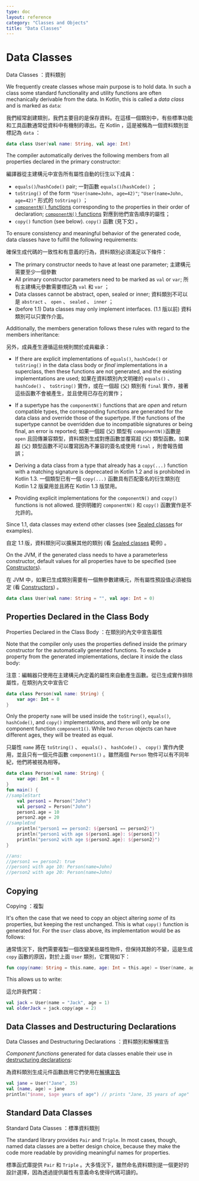 ```yaml
---
type: doc
layout: reference
category: "Classes and Objects"
title: "Data Classes"
---
```


# Data Classes

Data Classes ：資料類別

We frequently create classes whose main purpose is to hold data. In such a class some standard functionality and utility functions are often mechanically derivable from the data. In Kotlin, this is called a _data class_ and is marked as `data`:

我們經常創建類別，我們主要目的是保存資料。在這樣一個類別中，有些標準功能和工具函數通常從資料中有機制的導出。在 Kotlin ，這是被稱為一個資料類別並標記為 `data` ：

``` kotlin
data class User(val name: String, val age: Int)
```

The compiler automatically derives the following members from all properties declared in the primary constructor:

編譯器從主建構元中宣告所有屬性自動的衍生以下成員：

  * `equals()`/`hashCode()` pair;
    一對函數 `equals()`/`hashCode()` ；
  * `toString()` of the form `"User(name=John, age=42)"`;
    `"User(name=John, age=42)"` 形式的 `toString()` ；
  * [`componentN()` functions](multi-declarations.md) corresponding to the properties in their order of declaration;
    [`componentN()` functions](multi-declarations.md) 對應到他們宣告順序的屬性；
  * `copy()` function (see below).
    `copy()` 函數 (見下文) 。

To ensure consistency and meaningful behavior of the generated code, data classes have to fulfill the following requirements:

確保生成代碼的一致性和有意義的行為，資料類別必須滿足以下條件：

  * The primary constructor needs to have at least one parameter;
    主建構元需要至少一個參數
  * All primary constructor parameters need to be marked as `val` or `var`;
    所有主建構元參數需要標記為 `val` 和 `var` ；
  * Data classes cannot be abstract, open, sealed or inner;
    資料類別不可以是 `abstract` 、 `open` 、 `sealed` 、 `inner` ；
  * (before 1.1) Data classes may only implement interfaces.
    (1.1 版以前) 資料類別可以只實作介面。

Additionally, the members generation follows these rules with regard to the members inheritance:

另外，成員產生遵循這些規則關於成員繼承：

* If there are explicit implementations of `equals()`, `hashCode()` or `toString()` in the data class body or  *final*  implementations in a superclass, then these functions are not generated, and the existing implementations are used;
  如果在資料類別內文明確的 `equals()` 、 `hashCode()` 、 `toString()` 實作，或在一個超 (父) 類別有 `final` 實作，接著這些函數不會被產生，並且使用已存在的實作；

* If a supertype has the `componentN()` functions that are *open* and return compatible types, the corresponding functions are generated for the data class and override those of the supertype. If the functions of the supertype cannot be overridden due to incompatible signatures or being final, an error is reported; 
  如果一個超 (父) 類型有 `componentN()`函數是 `open` 且回傳兼容類型，資料類別生成對應函數並覆寫超 (父) 類型函數。如果超 (父) 類型函數不可以覆寫因為不兼容的簽名或使用 `final` ，則會報告錯誤；

* Deriving a data class from a type that already has a `copy(...)` function with a matching signature is deprecated in Kotlin 1.2 and is prohibited in Kotlin 1.3.
  一個類型已有一個 `copy(...)` 函數具有匹配簽名的衍生類別在 Kotlin 1.2 版棄用並且將在 Kotlin 1.3 版禁用。

* Providing explicit implementations for the `componentN()` and `copy()` functions is not allowed.
  提供明確的 `componentN()`  和 `copy()` 函數實作是不允許的。

Since 1.1, data classes may extend other classes (see [Sealed classes](sealed-classes.md) for examples).

自定 1.1 版，資料類別可以擴展其他的類別 (看 [Sealed classes](sealed-classes.md) 範例) 。

On the JVM, if the generated class needs to have a parameterless constructor, default values for all properties have to be specified (see [Constructors](classes.md#constructors)).

在 JVM 中，如果已生成類別需要有一個無參數建構元，所有屬性預設值必須被指定 (看 [Constructors](classes.md#constructors)) 。

``` kotlin
data class User(val name: String = "", val age: Int = 0)
```

## Properties Declared in the Class Body

Properties Declared in the Class Body ：在類別的內文中宣告屬性

Note that the compiler only uses the properties defined inside the primary constructor for the automatically generated functions. To exclude a property from the generated implementations, declare it inside the class body:

注意：編輯器只使用在主建構元內定義的屬性來自動產生函數。從已生成實作排除屬性，在類別內文中宣告它

```kotlin
data class Person(val name: String) {
    var age: Int = 0
}
```

Only the property `name` will be used inside the `toString()`, `equals()`, `hashCode()`, and `copy()` implementations, and there will only be one component function `component1()`. While two `Person` objects can have different ages, they will be treated as equal.

只屬性 `name` 將在 `toString()` 、 `equals()` 、 `hashCode()` 、 `copy()` 實作內使用，並且只有一個元件函數 `component1()` 。雖然兩個 `Person` 物件可以有不同年紀，他們將被視為相等。

```kotlin
data class Person(val name: String) {
    var age: Int = 0
}
fun main() {
//sampleStart
    val person1 = Person("John")
    val person2 = Person("John")
    person1.age = 10
    person2.age = 20
//sampleEnd
    println("person1 == person2: ${person1 == person2}")
    println("person1 with age ${person1.age}: ${person1}")
    println("person2 with age ${person2.age}: ${person2}")
}

//ans:
//person1 == person2: true
//person1 with age 10: Person(name=John)
//person2 with age 20: Person(name=John)
```

## Copying

Copying ：複製

It's often the case that we need to copy an object altering _some_ of its properties, but keeping the rest unchanged. 
This is what `copy()` function is generated for. For the `User` class above, its implementation would be as follows:

通常情況下，我們需要複製一個改變某些屬性物件，但保持其餘的不變，這是生成 `copy` 函數的原因，對於上面 `User` 類別，它實現如下：

``` kotlin
fun copy(name: String = this.name, age: Int = this.age) = User(name, age)     
```

This allows us to write:

這允許我們寫：

``` kotlin
val jack = User(name = "Jack", age = 1)
val olderJack = jack.copy(age = 2)
```

## Data Classes and Destructuring Declarations

Data Classes and Destructuring Declarations  ：資料類別和解構宣告

_Component functions_ generated for data classes enable their use in [destructuring declarations](multi-declarations.md):

為資料類別生成元件函數啟用它們使用在[解構宣告](multi-declarations.md)

``` kotlin
val jane = User("Jane", 35) 
val (name, age) = jane
println("$name, $age years of age") // prints "Jane, 35 years of age"
```

## Standard Data Classes

Standard Data Classes ：標準資料類別

The standard library provides `Pair` and `Triple`. In most cases, though, named data classes are a better design choice, 
because they make the code more readable by providing meaningful names for properties.

標準函式庫提供 `Pair` 和 `Triple` 。大多情況下，雖然命名資料類別是一個更好的設計選擇，因為透過提供屬性有意義命名使得代碼可讀的。